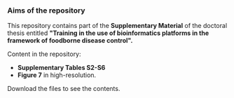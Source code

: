 ### Aims of the repository

This repository contains part of the **Supplementary Material** of the doctoral thesis entitled  **"Training in the use of bioinformatics platforms in the framework of foodborne disease control".**

Content in the repository:

- **Supplementary Tables S2-S6**
- **Figure 7** in high-resolution.


Download the files to see the contents.
